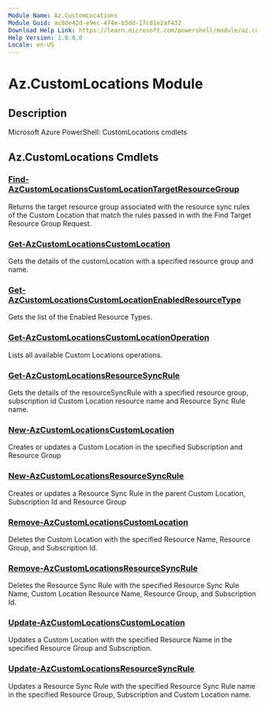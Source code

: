 ```yaml
---
Module Name: Az.CustomLocations
Module Guid: ac8de42d-e9ec-474e-b5dd-17cd1e2af432
Download Help Link: https://learn.microsoft.com/powershell/module/az.customlocations
Help Version: 1.0.0.0
Locale: en-US
---
```


# Az.CustomLocations Module
## Description
Microsoft Azure PowerShell: CustomLocations cmdlets

## Az.CustomLocations Cmdlets
### [Find-AzCustomLocationsCustomLocationTargetResourceGroup](Find-AzCustomLocationsCustomLocationTargetResourceGroup.md)
Returns the target resource group associated with the resource sync rules of the Custom Location that match the rules passed in with the Find Target Resource Group Request.

### [Get-AzCustomLocationsCustomLocation](Get-AzCustomLocationsCustomLocation.md)
Gets the details of the customLocation with a specified resource group and name.

### [Get-AzCustomLocationsCustomLocationEnabledResourceType](Get-AzCustomLocationsCustomLocationEnabledResourceType.md)
Gets the list of the Enabled Resource Types.

### [Get-AzCustomLocationsCustomLocationOperation](Get-AzCustomLocationsCustomLocationOperation.md)
Lists all available Custom Locations operations.

### [Get-AzCustomLocationsResourceSyncRule](Get-AzCustomLocationsResourceSyncRule.md)
Gets the details of the resourceSyncRule with a specified resource group, subscription id Custom Location resource name and Resource Sync Rule name.

### [New-AzCustomLocationsCustomLocation](New-AzCustomLocationsCustomLocation.md)
Creates or updates a Custom Location in the specified Subscription and Resource Group

### [New-AzCustomLocationsResourceSyncRule](New-AzCustomLocationsResourceSyncRule.md)
Creates or updates a Resource Sync Rule in the parent Custom Location, Subscription Id and Resource Group

### [Remove-AzCustomLocationsCustomLocation](Remove-AzCustomLocationsCustomLocation.md)
Deletes the Custom Location with the specified Resource Name, Resource Group, and Subscription Id.

### [Remove-AzCustomLocationsResourceSyncRule](Remove-AzCustomLocationsResourceSyncRule.md)
Deletes the Resource Sync Rule with the specified Resource Sync Rule Name, Custom Location Resource Name, Resource Group, and Subscription Id.

### [Update-AzCustomLocationsCustomLocation](Update-AzCustomLocationsCustomLocation.md)
Updates a Custom Location with the specified Resource Name in the specified Resource Group and Subscription.

### [Update-AzCustomLocationsResourceSyncRule](Update-AzCustomLocationsResourceSyncRule.md)
Updates a Resource Sync Rule with the specified Resource Sync Rule name in the specified Resource Group, Subscription and Custom Location name.

